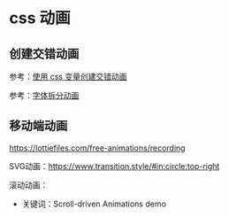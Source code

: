 # css 动画

## 创建交错动画

参考：[使用 css 变量创建交错动画](https://css-tricks.com/different-approaches-for-creating-a-staggered-animation/)

参考：[字体拆分动画](https://web.dev/articles/building/split-text-animations?hl=zh-cn#splitting_letters_utility_function)

## 移动端动画

https://lottiefiles.com/free-animations/recording

SVG动画：https://www.transition.style/#in:circle:top-right

滚动动画：

- 关键词：Scroll-driven Animations demo